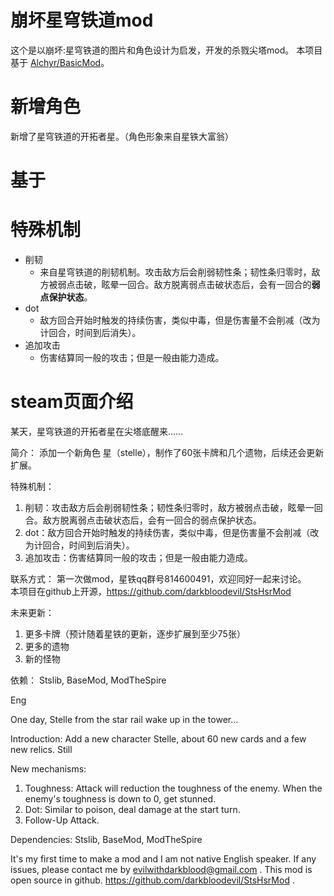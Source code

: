 # 崩坏星穹铁道mod
这个是以崩坏:星穹铁道的图片和角色设计为启发，开发的杀戮尖塔mod。
本项目基于 [Alchyr/BasicMod](https://github.com/Alchyr/BasicMod " ")。

# 新增角色
新增了星穹铁道的开拓者星。（角色形象来自星铁大富翁）

# 基于

# 特殊机制
- 削韧
  - 来自星穹铁道的削韧机制。攻击敌方后会削弱韧性条；韧性条归零时，敌方被弱点击破，眩晕一回合。敌方脱离弱点击破状态后，会有一回合的**弱点保护状态**。
- dot
  - 敌方回合开始时触发的持续伤害，类似中毒，但是伤害量不会削减（改为计回合，时间到后消失）。
- 追加攻击
  - 伤害结算同一般的攻击；但是一般由能力造成。

# steam页面介绍
某天，星穹铁道的开拓者星在尖塔底醒来……

简介：
添加一个新角色 星（stelle），制作了60张卡牌和几个遗物，后续还会更新扩展。

特殊机制：
1. 削韧：攻击敌方后会削弱韧性条；韧性条归零时，敌方被弱点击破，眩晕一回合。敌方脱离弱点击破状态后，会有一回合的弱点保护状态。
2. dot：敌方回合开始时触发的持续伤害，类似中毒，但是伤害量不会削减（改为计回合，时间到后消失）。
3. 追加攻击：伤害结算同一般的攻击；但是一般由能力造成。

联系方式：
第一次做mod，星铁qq群号814600491，欢迎同好一起来讨论。  
本项目在github上开源，https://github.com/darkbloodevil/StsHsrMod

未来更新：
1. 更多卡牌（预计随着星铁的更新，逐步扩展到至少75张）
2. 更多的遗物
3. 新的怪物

依赖：
Stslib, BaseMod, ModTheSpire


Eng

One day, Stelle from the star rail wake up in the tower...  

Introduction:
Add a new character Stelle, about 60 new cards and a few new relics. Still

New mechanisms:
1. Toughness: Attack will reduction the toughness of the enemy. When the enemy's toughness is down to 0, get stunned.  
2. Dot: Similar to poison, deal damage at the start turn.
3. Follow-Up Attack.  

Dependencies:
Stslib, BaseMod, ModTheSpire

It's my first time to make a mod and I am not native English speaker. If any issues, please contact me by evilwithdarkblood@gmail.com .
This mod is open source in github. https://github.com/darkbloodevil/StsHsrMod .


